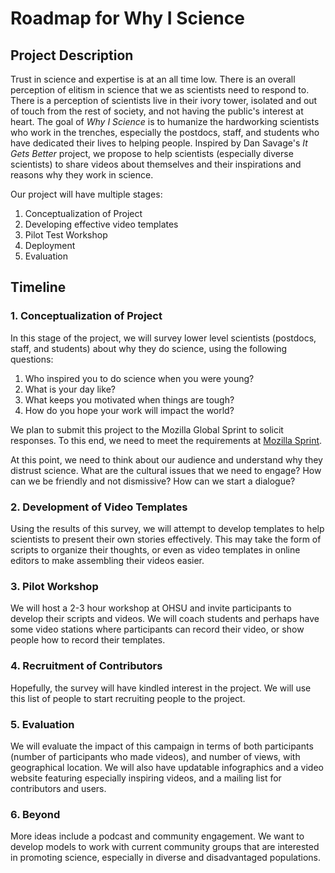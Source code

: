 # Roadmap for Why I Science

## Project Description

Trust in science and expertise is at an all time low. There is an overall perception of elitism in science that we as scientists need to respond to. There is a perception of scientists live in their ivory tower, isolated and out of touch from the rest of society, and not having the public's interest at heart. The goal of *Why I Science* is to humanize the hardworking scientists who work in the trenches, especially the postdocs, staff, and students who have dedicated their lives to helping people. Inspired by Dan Savage's *It Gets Better* project, we propose to help scientists (especially diverse scientists) to share videos about themselves and their inspirations and reasons why they work in science. 

Our project will have multiple stages:

1. Conceptualization of Project
2. Developing effective video templates
3. Pilot Test Workshop
4. Deployment
5. Evaluation

## Timeline

### 1. Conceptualization of Project

In this stage of the project, we will survey lower level scientists (postdocs, staff, and students) about why they do science, using the following questions:

1) Who inspired you to do science when you were young?
2) What is your day like?
3) What keeps you motivated when things are tough?
4) How do you hope your work will impact the world?

We plan to submit this project to the Mozilla Global Sprint to solicit responses. To this end, we need to meet the requirements at [Mozilla Sprint](http://mozilla.github.io/global-sprint).

At this point, we need to think about our audience and understand why they distrust science. What are the cultural issues that we need to engage? How can we be friendly and not dismissive? How can we start a dialogue?

### 2. Development of Video Templates

Using the results of this survey, we will attempt to develop templates to help scientists to present their own stories effectively. This may take the form of scripts to organize their thoughts, or even as video templates in online editors to make assembling their videos easier. 

### 3. Pilot Workshop

We will host a 2-3 hour workshop at OHSU and invite participants to develop their scripts and videos. We will coach students and perhaps have some video stations where participants can record their video, or show people how to record their templates. 

### 4. Recruitment of Contributors

Hopefully, the survey will have kindled interest in the project. We will use this list of people to start recruiting people to the project.

### 5. Evaluation

We will evaluate the impact of this campaign in terms of both participants (number of participants who made videos), and number of views, with geographical location. We will also have updatable infographics and a video website featuring especially inspiring videos, and a mailing list for contributors and users.

### 6. Beyond

More ideas include a podcast and community engagement. We want to develop models to work with current community groups that are interested in promoting science, especially in diverse and disadvantaged populations.
